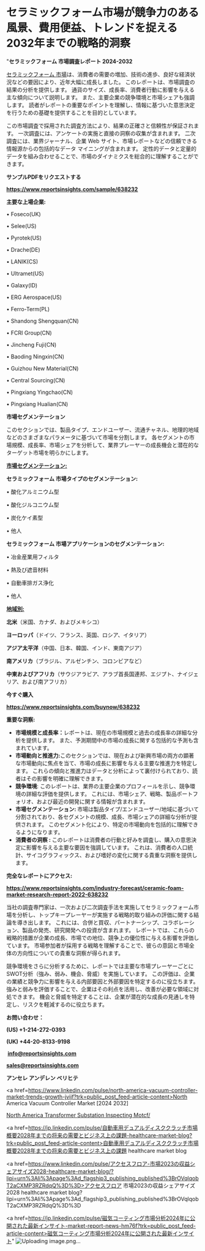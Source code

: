 # セラミックフォーム市場が競争力のある風景、費用便益、トレンドを捉える2032年までの戦略的洞察

"<strong>セラミックフォーム 市場調査レポート 2024-2032</strong>

<a href=https://www.reportsinsights.com/sample/638232>セラミックフォーム 市場</a>は、消費者の需要の増加、技術の進歩、良好な経済状況などの要因により、近年大幅に成長しました。 このレポートは、市場調査の結果の分析を提供します。 通貨のサイズ、成長率、消費者行動に影響を与える主な傾向について説明します。 また、主要企業の競争環境と市場シェアも強調します。 読者がレポートの重要なポイントを理解し、情報に基づいた意思決定を行うための基礎を提供することを目的としています。

この市場調査で採用された調査方法により、結果の正確さと信頼性が保証されます。 一次調査には、アンケートの実施と直接の洞察の収集が含まれます。 二次調査には、業界ジャーナル、企業 Web サイト、市場レポートなどの信頼できる情報源からの包括的なデータ マイニングが含まれます。 定性的データと定量的データを組み合わせることで、市場のダイナミクスを総合的に理解することができます。

<strong><b>サンプルPDFをリクエストする</b></strong>

<a href=https://www.reportsinsights.com/sample/638232><strong><u>https://www.reportsinsights.com/sample/638232</u></strong></a>

<strong>主要な上場企業:</strong>

• Foseco(UK)

• Selee(US)

• Pyrotek(US)

• Drache(DE)

• LANIK(CS)

• Ultramet(US)

• Galaxy(ID)

• ERG Aerospace(US)

• Ferro-Term(PL)

• Shandong Shengquan(CN)

• FCRI Group(CN)

• Jincheng Fuji(CN)

• Baoding Ningxin(CN)

• Guizhou New Material(CN)

• Central Sourcing(CN)

• Pingxiang Yingchao(CN)

• Pingxiang Hualian(CN)

<strong>市場セグメンテーション</strong>

このセクションでは、製品タイプ、エンドユーザー、流通チャネル、地理的地域などのさまざまなパラメータに基づいて市場を分割します。 各セグメントの市場規模、成長率、市場シェアを分析して、業界プレーヤーの成長機会と潜在的なターゲット市場を明らかにします。

<strong><u>市場セグメンテーション</u></strong><strong><u>:</u></strong>

<strong>セラミックフォーム 市場タイプのセグメンテーション:</strong>

• 酸化アルミニウム型

• 酸化ジルコニウム型

• 炭化ケイ素型

• 他人

<strong>セラミックフォーム 市場アプリケーションのセグメンテーション:</strong>

• 冶金産業用フィルタ

• 熱及び遮音材料

• 自動車排ガス浄化

• 他人

<strong><u>地域別</u></strong><strong><u>:</u></strong>

<strong>北米</strong>（米国、カナダ、およびメキシコ）

<strong>ヨーロッパ</strong>（ドイツ、フランス、英国、ロシア、イタリア）

<strong>アジア太平洋</strong>（中国、日本、韓国、インド、東南アジア）

<strong>南アメリカ</strong>（ブラジル、アルゼンチン、コロンビアなど）

<strong>中東およびアフリカ</strong>（サウジアラビア、アラブ首長国連邦、エジプト、ナイジェリア、および南アフリカ）

<strong>今すぐ購入</strong>

<a href=https://www.reportsinsights.com/buynow/638232><strong><u>https://www.reportsinsights.com/buynow/638232</u></strong></a>

<strong>重要な洞察:</strong>
<ul>
  <li><strong>市場規模と成長率：</strong>レポートは、現在の市場規模と過去の成長率の詳細な分析を提供します。 また、予測期間中の市場の成長に関する包括的な予測も含まれています。</li>
  <li><strong>市場動向と推進力:</strong>このセクションでは、現在および新興市場の両方の顕著な市場動向に焦点を当て、市場の成長に影響を与える主要な推進力を特定します。 これらの傾向と推進力はデータと分析によって裏付けられており、読者はその影響を明確に理解できます。</li>
  <li><strong>競争環境</strong>: このレポートは、業界の主要企業のプロフィールを示し、競争環境の詳細な評価を提供します。 これには、市場シェア、戦略、製品ポートフォリオ、および最近の開発に関する情報が含まれます。</li>
  <li><strong>市場セグメンテーション: </strong>市場は製品タイプ/エンドユーザー/地域に基づいて分割されており、各セグメントの規模、成長、市場シェアの詳細な分析が提供されます。 このセグメント化により、特定の市場動向を包括的に理解できるようになります。</li>
  <li><strong>消費者の洞察 : </strong>このレポートは消費者の行動と好みを調査し、購入の意思決定に影響を与える主要な要因を強調しています。 これは、消費者の人口統計、サイコグラフィックス、および嗜好の変化に関する貴重な洞察を提供します。</li>
</ul>
<strong>完全なレポートにアクセス:</strong>

<a href=https://www.reportsinsights.com/industry-forecast/ceramic-foam-market-research-report-2022-638232><strong><u><b>https://www.reportsinsights.com/industry-forecast/ceramic-foam-market-research-report-2022-638232</b></u></strong></a>

当社の調査専門家は、一次および二次調査手法を実施してセラミックフォーム市場を分析し、トップキープレーヤーが実施する戦略的取り組みの評価に関する結論を導き出します。 これには、合併と買収、パートナーシップ、コラボレーション、製品の発売、研究開発への投資が含まれます。 レポートでは、これらの戦略的措置が企業の成長、市場での地位、競争上の優位性に与える影響を評価しています。 市場参加者が採用する戦略を理解することで、彼らの意図と市場全体の方向性についての貴重な洞察が得られます。

競争環境をさらに分析するために、レポートでは主要な市場プレーヤーごとにSWOT分析（強み、弱み、機会、脅威）を実施しています。 この評価は、企業の業績と競争力に影響を与える内部要因と外部要因を特定するのに役立ちます。 強みと弱みを評価することで、企業はその利点を活用し、改善が必要な領域に対処できます。 機会と脅威を特定することは、企業が潜在的な成長の見通しを特定し、リスクを軽減するのに役立ちます。

<strong>お問い合わせ：</strong>

<strong>(US) +1-214-272-0393</strong>

<strong>(UK) +44-20-8133-9198</strong>

<strong> </strong><a href=info@reportsinsights.com><strong><u>info@reportsinsights.com</u></strong></a>

<a href=sales@reportsinsights.com><strong><u>sales@reportsinsights.com</u></strong></a>

<strong>アンセレ アンデレン ベリヒテ</strong>

<a href=https://www.linkedin.com/pulse/north-america-vacuum-controller-market-trends-growth-jvijf?trk=public_post_feed-article-content>North America Vacuum Controller Market [2024 2032]</a>

<a href=https://www.linkedin.com/pulse/north-america-transformer-substation-inspecting-motcf/>North America Transformer Substation Inspecting Motcf/</a>

<a href=https://jp.linkedin.com/pulse/自動車用デュアルディスククラッチ市場概要2028年までの将来の需要とビジネス上の課題-healthcare-market-blog?trk=public_post_feed-article-content>自動車用デュアルディスククラッチ市場概要2028年までの将来の需要とビジネス上の課題 healthcare market blog</a>

<a href=https://www.linkedin.com/pulse/アクセスフロア-市場2023の収益シェアサイズ2028-healthcare-market-blog/?lipi=urn%3Ali%3Apage%3Ad_flagship3_publishing_published%3BrOVqlqobT2aCXMP3RZRdqQ%3D%3D>アクセスフロア 市場2023の収益シェアサイズ2028 healthcare market blog?lipi=urn%3Ali%3Apage%3Ad_flagship3_publishing_published%3BrOVqlqobT2aCXMP3RZRdqQ%3D%3D</a>

<a href=https://jp.linkedin.com/pulse/磁気コーティング市場分析2024年に公開された最新インサイト-market-report-news-hm76f?trk=public_post_feed-article-content>磁気コーティング市場分析2024年に公開された最新インサイト</a>"
![Uploading image.png…]()
